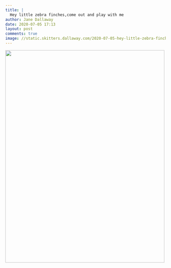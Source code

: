 ```yaml
---
title: |
  Hey little zebra finches,come out and play with me
author: Jane Dallaway
date: 2020-07-05 17:13
layout: post
comments: true
image: //static.skitters.dallaway.com/2020-07-05-hey-little-zebra-finches-come-out-and-play-with-me-thumb-1-IMG-0719.JPG
---
```


<div>
        <a href="//static.skitters.dallaway.com/2020-07-05-hey-little-zebra-finches-come-out-and-play-with-me-fullsize-1-IMG-0719.JPG">
          <img src="//static.skitters.dallaway.com/2020-07-05-hey-little-zebra-finches-come-out-and-play-with-me-thumb-1-IMG-0719.JPG" width="500" height="667"/>
        </a>
      </div>


  
      